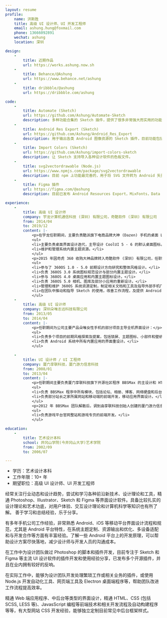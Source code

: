 ```yaml
---
layout: resume
profile:
    name: 洪斯胜
    title: 高级 UI 设计师、UI 开发工程师
    email: ashung.hung@foxmail.com
    phone: 13666092891
    wechat: ashung
    location: 深圳

design:
    -
        title: 近期作品
        url: https://works.ashung.now.sh
    -
        title: Behance/@Ashung
        url: https://www.behance.net/ashung
    -
        title: dribbble/@ashung
        url: https://dribbble.com/ashung

code:
    -
        title: Automate (Sketch)
        url: https://github.com/Ashung/Automate-Sketch
        description: 多种功能合集的 Sketch 插件，提供了很多非常强大而实用的功能，目的在于让设计师日常工作更高效，和弥补一些软件默认缺少的高级功能。在国内外著名互联网公司和设计师中有较高使用率，经常在一些专业文章上被提及。
    -
        title: Android Res Export (Sketch)
        url: https://github.com/Ashung/Android_Res_Export
        description: 用于输出各类 Android 图像资源的 Sketch 插件，目前功能包括输出各种尺寸 PNG 资源、输出应用启动图标、预览和输出点九资源、输出 Android 矢量文件和预览保存形状或色彩资源的代码等。
    -
        title: Import Colors (Sketch)
        url: https://github.com/Ashung/import-colors-sketch
        description: 让 Sketch 支持导入各种设计软件的色板文件。
    -
        title: svg2vectordrawable (Node.js)
        url: https://www.npmjs.com/package/svg2vectordrawable
        description: 目前 npm 上功能最完善的，用于将 SVG 文件转为 Android 矢量资源的模块。
    -
        title: Figma 插件
        url: https://figma.com/@ashung
        description: 目前已发布 Android Resources Export，MixFonts，Data From Local，Android Vector Drawable，Frame Resizer。

experience:
    -
        title: 高级 UI 设计师
        company: 宇龙计算机通信科技 (深圳) 有限公司，奇酷软件 (深圳) 有限公司
        from: 2014/04
        to: 2019/12
        content: |-
            <p>在宇龙任职期间，主要负责酷派旗下电商品牌大神 (Dazen) 手机的桌面 Launcher 界面设计：</p>
            <ul>
            <li>主要负责桌面界面设计迭代，主导设计 CoolUI 5 - 6 的默认桌面图标。参与 CoolUI 6 系统设计方向推导和部分应用界面设计；</li>
            <li>维护和管理系统内置主题资源。</li>
            </ul>
            <p>2015 年因奇虎 360 收购大神品牌转入奇酷软件 (深圳) 有限公司，任职期间主要负责公司奇酷手机和 360 手机以及 360OS 相关工作：</p>
            <ul>
            <li>参与了 360OS 1.0 - 5.0 前期设计方向研究和整体风格设计。</li>
            <li>负责 360OS 3.0 系统图标规范设计与部分内置主题设计。</li>
            <li>参与 360OS 4.0 桌面应用和内置主题图标设计。</li>
            <li>负责 360OS 5.0 相机、图库及部分小应用的重新设计。</li>
            <li>管理和维护 360OS 系统资源定制，制定相关文档和工具及指导外部手机厂商定制系统主题。</li>
            <li>在团队中推动和指导 Sketch 的使用，改善工作流程，及提供 Android 相关的技术帮助。</li>
            </ul>
    -
        title: 高级 UI 设计师
        company: 深圳朵唯志远科技有限公司
        from: 2013/05
        to: 2014/04
        content: |-
            <p>任职期间为公司主要产品朵唯女性手机的部分项目主导全机界面设计：</p>
            <ul>
            <li>负责多个项目的前期风格探索及提案，包括锁屏、主题图标、小部件和壁纸的设计。</li>
            <li>负责 Android 系统中所有内置应用的界面重设计。</li>
            </ul>

    -
        title: UI 设计师 / UI 工程师
        company: 厦门享联科技，厦门游力信息科技
        from: 2008/01
        to: 2013/04
        content: |-
            <p>任职期间主要负责厦门享联科技旗下开源社区程序 BBSMax 的主设计和 HTML/CSS 开发。以及站长之家 (chinaz.com) 资讯、站长素材、站长工具、源码下载等多家站点的 HTML/CSS 开发。</p>
            <ul>
            <li>负责 BBSMax 程序中所有模块，包括论坛、相册、博客、网络硬盘和后台管理的界面设计和迭代，图标设计等，以及程序中所有的 HTML/CSS 开发。</li>
            <li>负责部分站长之家所属网站和移动端的前端开发，移动应用界面设计。</li>
            </ul>
            <p>2012 年 BBSMax 团队解散后，调到由享联科技创始人创建的厦门游力信息科技公司，任职期间主要负责公司手游和页游网站的前端开发。</p>
            <ul>
            <li>负责游戏平台官网整站和游戏专页的前端开发。</li>
            </ul>

education:
    -
        title: 艺术设计本科
        school: 井冈山学院(今井冈山大学)艺术学院
        from: 2002/09
        to: 2006/07

---
```


- 学历：艺术设计本科
- 工作年限：10+ 年
- 期望职位：高级 UI 设计师、UI 开发工程师

经常关注行业动态和设计趋势，尝试和学习各种前沿新技术、设计理论和工具，精通 Photoshop、Illustrator、Sketch 和 Figma 等界面设计软件。具备比较扎实的设计理论和艺术功底，对用户体验、交互设计理论和计算机科学等知识也有所了解。 善于学习和总结经验，乐于分享。

有多年手机公司工作经验，非常熟悉 Android、iOS 等移动平台界面设计流程和规范，尤其是 Android 平台特性，在系统主题定制、资源输出和优化、多设备适配和与开发合作等方面有丰富经验。了解一些 Android 平台上的开发原理，可以帮助设计方案尽快落地，减少设计师与开发人员的沟通成本。

在工作中为设计团队做过 Photoshop 的脚本和插件开发，目前专注于 Sketch 和 Figma 等主流 UI 设计软件的插件开发和使用经验分享，已发布多个开源插件，并且在业内拥有较好的反响。

在实际工作中，能够为设计团队开发处理繁琐工作或相关业务的插件，或使用 Node.js 开发自动化工具、网页端工具及 Electron 桌面端程序等，帮助团队改进工作流程提高效率。

精通 Web 端应用程序、中后台等类型的界面设计，精通 HTML、CSS (包括 SCSS, LESS 等)、JavasScript 编程等前端技术和相关开发流程及自动构建程序等等，有大型网站 CSS 开发经验，能够独立定制目前常见中后台框架样式。